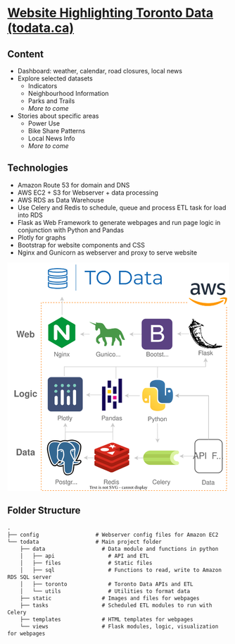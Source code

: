 [Website Highlighting Toronto Data (todata.ca)](https://todata.ca/)
===
Content
---
*	Dashboard: weather, calendar, road closures, local news
*	Explore selected datasets
    *   Indicators
    *   Neighbourhood Information
    *   Parks and Trails
    *   _More to come_
*	Stories about specific areas
    *   Power Use
    *   Bike Share Patterns
    *   Local News Info
    *   _More to come_

Technologies
---
*   Amazon Route 53 for domain and DNS
*   AWS EC2 + S3 for Webserver + data processing
*	AWS RDS as Data Warehouse
*	Use Celery and Redis to schedule, queue and process ETL task for load into RDS
*   Flask as Web Framework to generate webpages and run page logic in conjunction with Python and Pandas
*   Plotly for graphs
*   Bootstrap for website components and CSS
*   Nginx and Gunicorn as webserver and proxy to serve website

![Architecture](https://github.com/jackjyliu/project/blob/main/todata/static/img/arch_diagram_v4.svg)

Folder Structure
---
```
.
├── config                  # Webserver config files for Amazon EC2
└── todata                  # Main project folder
    ├── data                  # Data module and functions in python
    │   ├── api                 # API and ETL
    │   ├── files               # Static files
    │   ├── sql                 # Functions to read, write to Amazon RDS SQL server
    │   ├── toronto             # Toronto Data APIs and ETL
    │   └── utils               # Utilities to format data
    ├── static                # Images and files for webpages
    ├── tasks                 # Scheduled ETL modules to run with Celery
    ├── templates             # HTML templates for webpages
    └── views                 # Flask modules, logic, visualization for webpages
```